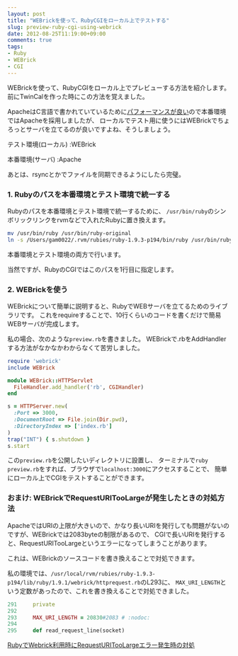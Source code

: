 ```yaml
---
layout: post
title: "WEBrickを使って、RubyCGIをローカル上でテストする"
slug: preview-ruby-cgi-using-webrick
date: 2012-08-25T11:19:00+09:00
comments: true
tags:
- Ruby
- WEBrick
- CGI
---
```


WEBrickを使って、RubyCGIをローカル上でプレビューする方法を紹介します。前にTwinCalを作った時にこの方法を覚えました。

ApacheはC言語で書かれていているために[パフォーマンスが良い](http://thinkit.co.jp/article/117/4?page=0,1)ので本番環境ではApacheを採用しましたが、
ローカルでテスト用に使うにはWEBrickでちょろっとサーバを立てるのが良いですよね、そうしましょう。

テスト環境(ローカル)
:WEBrick

本番環境(サーバ)
:Apache

あとは、rsyncとかでファイルを同期できるようにしたら完璧。

### 1. Rubyのパスを本番環境とテスト環境で統一する

Rubyのパスを本番環境とテスト環境で統一するために、
`/usr/bin/ruby`のシンボリックリンクをrvmなどで入れたRubyに置き換えます。

``` bash
mv /usr/bin/ruby /usr/bin/ruby-original
ln -s /Users/gam0022/.rvm/rubies/ruby-1.9.3-p194/bin/ruby /usr/bin/ruby
``` 

本番環境とテスト環境の両方で行います。

当然ですが、RubyのCGIではこのパスを1行目に指定します。

### 2. WEBrickを使う

WEBrickについて簡単に説明すると、RubyでWEBサーバを立てるためのライブラリです。
これをrequireすることで、10行くらいのコードを書くだけで簡易WEBサーバが完成します。

私の場合、次のような`preview.rb`を書きました。
WEBrickで.rbをAddHandlerする方法がなかなかわからなくて苦労しました。

``` ruby
require 'webrick'
include WEBrick

module WEBrick::HTTPServlet
  FileHandler.add_handler('rb', CGIHandler)
end

s = HTTPServer.new(
  :Port => 3000,
  :DocumentRoot => File.join(Dir.pwd),
  :DirectoryIndex => ['index.rb']
)
trap("INT") { s.shutdown }
s.start
```

この`preview.rb`を公開したいディレクトリに設置し、
ターミナルで`ruby preview.rb`をすれば、ブラウザで`localhost:3000`にアクセスすることで、
簡単にローカル上でCGIをテストすることができます。

### おまけ: WEBrickでRequestURITooLargeが発生したときの対処方法

ApacheではURIの上限が大きいので、かなり長いURIを発行しても問題がないのですが、WEBrickでは2083byteの制限があるので、
CGIで長いURIを発行すると、RequestURITooLargeというエラーになってしまうことがあります。

これは、WEBrickのソースコードを書き換えることで対処できます。

私の環境では、`/usr/local/rvm/rubies/ruby-1.9.3-p194/lib/ruby/1.9.1/webrick/httprequest.rb`のL293に、
`MAX_URI_LENGTH`という定数があったので、これを書き換えることで対処できました。

``` ruby
291     private
292 
293     MAX_URI_LENGTH = 20830#2083 # :nodoc:
294 
295     def read_request_line(socket)
```

[RubyでWebrick利用時にRequestURITooLargeエラー発生時の対処](http://mukaer.com/archives/2012/03/19/rubywebrickrequ/)
